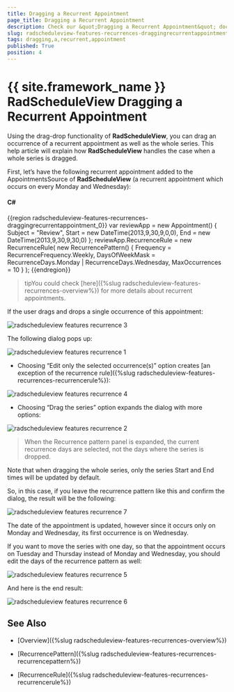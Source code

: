 ```yaml
---
title: Dragging a Recurrent Appointment
page_title: Dragging a Recurrent Appointment
description: Check our &quot;Dragging a Recurrent Appointment&quot; documentation article for the RadScheduleView {{ site.framework_name }} control.
slug: radscheduleview-features-recurrences-draggingrecurrentappointment
tags: dragging,a,recurrent,appointment
published: True
position: 4
---
```


# {{ site.framework_name }} RadScheduleView Dragging a Recurrent Appointment

Using the drag-drop functionality of __RadScheduleView__, you can drag an occurrence of a recurrent appointment as well as the whole series.  This help article will explain how __RadScheduleView__ handles the case when a whole series is dragged.

First, let’s have the following recurrent appointment added to the AppointmentsSource of __RadScheduleView__ (a recurrent appointment which occurs on every Monday and Wednesday):

#### __C#__

{{region radscheduleview-features-recurrences-draggingrecurrentappointment_0}}
	var reviewApp = new Appointment()
	{
	     Subject = "Review",
	     Start = new DateTime(2013,9,30,9,0,0),
	     End = new DateTime(2013,9,30,9,30,0)
	};
	reviewApp.RecurrenceRule = new RecurrenceRule(
	     new RecurrencePattern()
	     {
	        Frequency = RecurrenceFrequency.Weekly,
	        DaysOfWeekMask = RecurrenceDays.Monday | RecurrenceDays.Wednesday,
	        MaxOccurrences = 10
	      }
	);
{{endregion}}

>tipYou could check [here]({%slug radscheduleview-features-recurrences-overview%}) for more details about recurrent appointments.

If the user drags and drops a single occurrence of this appointment:

![radscheduleview features recurrence 3](images/radscheduleview_features_recurrence3.png)

The following dialog pops up:

![radscheduleview features recurrence 1](images/radscheduleview_features_recurrence1.png)

* Choosing  “Edit only the selected occurrence(s)” option creates [an exception of the recurrence rule]({%slug radscheduleview-features-recurrences-recurrencerule%}):

![radscheduleview features recurrence 4](images/radscheduleview_features_recurrence4.png)

* Choosing “Drag the series” option expands the dialog with more options:

![radscheduleview features recurrence 2](images/radscheduleview_features_recurrence2.png)

>When the Recurrence pattern panel is expanded, the current recurrence days are selected, not the days where the series is dropped.

Note that when dragging the whole series, only the series Start and End times will be updated by default.

So, in this case, if you leave the recurrence pattern like this and confirm the dialog, the result will be the following:

![radscheduleview features recurrence 7](images/radscheduleview_features_recurrence7.png)

The date of the appointment is updated, however since it occurs only on Monday and Wednesday, its first occurrence is on Wednesday.

If you want to move the series with one day, so that the appointment occurs on Tuesday and Thursday instead of Monday and Wednesday, you should edit the days of the recurrence pattern as well:

![radscheduleview features recurrence 5](images/radscheduleview_features_recurrence5.png)

And here is the end result:

![radscheduleview features recurrence 6](images/radscheduleview_features_recurrence6.png)

## See Also

 * [Overview]({%slug radscheduleview-features-recurrences-overview%})

 * [RecurrencePattern]({%slug radscheduleview-features-recurrences-recurrencepattern%})

 * [RecurrenceRule]({%slug radscheduleview-features-recurrences-recurrencerule%})
